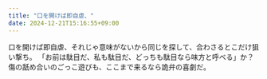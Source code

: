```yaml
---
title: "口を開けば即自虐、"
date: 2024-12-21T15:16:55+09:00
---
```

口を開けば即自虐、それじゃ意味がないから同じを探して、合わさるとこだけ狙い撃ち。
「お前は駄目だ、私も駄目だ、どっちも駄目なら味方と呼べる」か？
傷の舐め合いのごっこ遊びも、ここまで来るなら詭弁の喜劇だ。
